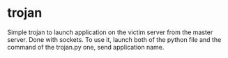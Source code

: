 # trojan

Simple trojan to launch application on the victim server from the master server. Done with sockets. 
To use it, launch both of the python file and the command of the trojan.py one, send application name.
